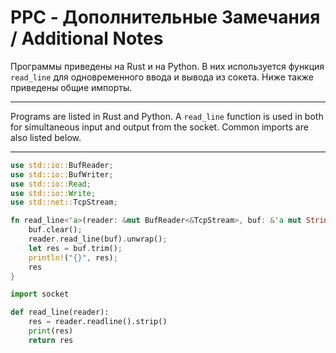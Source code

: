 # PPC - Дополнительные Замечания / Additional Notes

Программы приведены на Rust и на Python. В них используется функция `read_line` для одновременного
ввода и вывода из сокета. Ниже также приведены общие импорты.

---

Programs are listed in Rust and Python. A `read_line` function is used in both for simultaneous
input and output from the socket. Common imports are also listed below.

---

```rust
use std::io::BufReader;
use std::io::BufWriter;
use std::io::Read;
use std::io::Write;
use std::net::TcpStream;

fn read_line<'a>(reader: &mut BufReader<&TcpStream>, buf: &'a mut String) -> &'a str {
    buf.clear();
    reader.read_line(buf).unwrap();
    let res = buf.trim();
    println!("{}", res);
    res
}
```

```python
import socket

def read_line(reader):
    res = reader.readline().strip()
    print(res)
    return res
```

